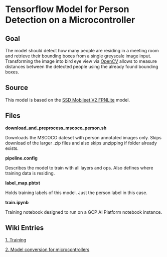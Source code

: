 # Tensorflow Model for Person Detection on a Microcontroller

## Goal

The model should detect how many people are residing in a meeting room and retrieve their bounding boxes from a single greyscale image input.
Transforming the image into bird eye view via [OpenCV](https://opencv.org/) allows to measure distances between the detected people using the already found bounding boxes.

## Source

This model is based on the [SSD Mobileet V2 FPNLite](https://github.com/tensorflow/models/blob/master/research/object_detection/configs/tf2/ssd_mobilenet_v2_fpnlite_320x320_coco17_tpu-8.config) model.

## Files

**download_and_preprocess_mscoco_person.sh**

Downloads the MSCOCO dateset with person annotated images only. Skips download of the larger .zip files and also skips unzipping if folder already exists.

**pipeline.config**

Describes the model to train with all layers and ops. Also defines where training data is residing.

**label_map.pbtxt**

Holds training labels of this model. Just the person label in this case.

**train.ipynb**

Training notebook designed to run on a GCP AI Platform notebook instance.

## Wiki Entries

[1. Training](https://iteragit.iteratec.de/sparkfun/sparky-rooms/-/wikis/Google%20Cloud%20Training)

[2. Model conversion for microcontrollers](https://iteragit.iteratec.de/sparkfun/sparky-rooms/-/wikis/Convert-Model-for-Microcontroller-Tensorflow)
